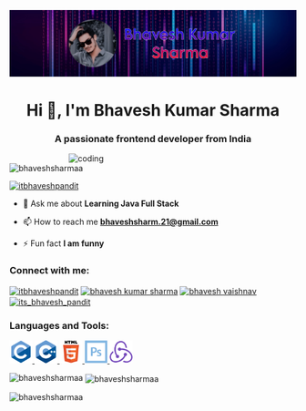 ![logo](https://github.com/bhaveshsharmaa/bhaveshsharmaa/blob/main/gthb.jpg)
<h1 align="center">Hi 👋, I'm Bhavesh Kumar Sharma</h1>
<h3 align="center">A passionate frontend developer from India</h3>

<img align="right" alt="coding" width="400" src="https://user-images.githubusercontent.com/55389276/140866485-8fb1c876-9a8f-4d6a-98dc-08c4981eaf70.gif">

<p align="left"> <img src="https://komarev.com/ghpvc/?username=bhaveshsharmaa&label=Profile%20views&color=0e75b6&style=flat" alt="bhaveshsharmaa" /> </p>

<p align="left"> <a href="https://twitter.com/itbhaveshpandit" target="blank"><img src="https://img.shields.io/twitter/follow/itbhaveshpandit?logo=twitter&style=for-the-badge" alt="itbhaveshpandit" /></a> </p>

- 💬 Ask me about **Learning Java Full Stack**

- 📫 How to reach me **bhaveshsharm.21@gmail.com**

- ⚡ Fun fact **I am funny**

<h3 align="left">Connect with me:</h3>
<p align="left">
<a href="https://twitter.com/itbhaveshpandit" target="blank"><img align="center" src="https://raw.githubusercontent.com/rahuldkjain/github-profile-readme-generator/master/src/images/icons/Social/twitter.svg" alt="itbhaveshpandit" height="30" width="40" /></a>
<a href="https://linkedin.com/in/bhavesh kumar sharma" target="blank"><img align="center" src="https://raw.githubusercontent.com/rahuldkjain/github-profile-readme-generator/master/src/images/icons/Social/linked-in-alt.svg" alt="bhavesh kumar sharma" height="30" width="40" /></a>
<a href="https://fb.com/bhavesh vaishnav" target="blank"><img align="center" src="https://raw.githubusercontent.com/rahuldkjain/github-profile-readme-generator/master/src/images/icons/Social/facebook.svg" alt="bhavesh vaishnav" height="30" width="40" /></a>
<a href="https://instagram.com/its_bhavesh_pandit" target="blank"><img align="center" src="https://raw.githubusercontent.com/rahuldkjain/github-profile-readme-generator/master/src/images/icons/Social/instagram.svg" alt="its_bhavesh_pandit" height="30" width="40" /></a>
</p>

<h3 align="left">Languages and Tools:</h3>
<p align="left"> <a href="https://www.cprogramming.com/" target="_blank" rel="noreferrer"> <img src="https://raw.githubusercontent.com/devicons/devicon/master/icons/c/c-original.svg" alt="c" width="40" height="40"/> </a> <a href="https://www.w3schools.com/cpp/" target="_blank" rel="noreferrer"> <img src="https://raw.githubusercontent.com/devicons/devicon/master/icons/cplusplus/cplusplus-original.svg" alt="cplusplus" width="40" height="40"/> </a> <a href="https://www.w3.org/html/" target="_blank" rel="noreferrer"> <img src="https://raw.githubusercontent.com/devicons/devicon/master/icons/html5/html5-original-wordmark.svg" alt="html5" width="40" height="40"/> </a> <a href="https://www.photoshop.com/en" target="_blank" rel="noreferrer"> <img src="https://raw.githubusercontent.com/devicons/devicon/master/icons/photoshop/photoshop-line.svg" alt="photoshop" width="40" height="40"/> </a> <a href="https://redux.js.org" target="_blank" rel="noreferrer"> <img src="https://raw.githubusercontent.com/devicons/devicon/master/icons/redux/redux-original.svg" alt="redux" width="40" height="40"/> </a> </p>

<p><img align="left" src="https://github-readme-stats.vercel.app/api/top-langs?username=bhaveshsharmaa&show_icons=true&locale=en&layout=compact" alt="bhaveshsharmaa" /></p>

<p>&nbsp;<img align="center" src="https://github-readme-stats.vercel.app/api?username=bhaveshsharmaa&show_icons=true&locale=en" alt="bhaveshsharmaa" /></p>

<p><img align="center" src="https://github-readme-streak-stats.herokuapp.com/?user=bhaveshsharmaa&" alt="bhaveshsharmaa" /></p>

